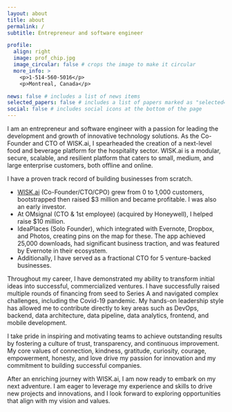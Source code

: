 ```yaml
---
layout: about
title: about
permalink: /
subtitle: Entrepreneur and software engineer

profile:
  align: right
  image: prof_chip.jpg
  image_circular: false # crops the image to make it circular
  more_info: >
    <p>1-514-560-5016</p>
    <p>Montreal, Canada</p>

news: false # includes a list of news items
selected_papers: false # includes a list of papers marked as "selected={true}"
social: false # includes social icons at the bottom of the page
---
```


I am an entrepreneur and software engineer with a passion for leading the development and growth of innovative technology solutions. As the Co-Founder and CTO of WISK.ai, I spearheaded the creation of a next-level food and beverage platform for the hospitality sector. WISK.ai is a modular, secure, scalable, and resilient platform that caters to small, medium, and large enterprise customers, both offline and online.

I have a proven track record of building businesses from scratch.

- <a href="https://wisk.ai" target="_blank">WISK.ai</a> (Co-Founder/CTO/CPO) grew from 0 to 1,000 customers, bootstrapped then raised $3 million and became profitable. I was also an early investor.
- At OMsignal (CTO & 1st employee) (acquired by Honeywell), I helped raise $10 million.
- IdeaPlaces (Solo Founder), which integrated with Evernote, Dropbox, and Photos, creating pins on the map for these. The app achieved 25,000 downloads, had significant business traction, and was featured by Evernote in their ecosystem.
- Additionally, I have served as a fractional CTO for 5 venture-backed businesses.

Throughout my career, I have demonstrated my ability to transform initial ideas into successful, commercialized ventures. I have successfully raised multiple rounds of financing from seed to Series A and navigated complex challenges, including the Covid-19 pandemic. My hands-on leadership style has allowed me to contribute directly to key areas such as DevOps, backend, data architecture, data pipeline, data analytics, frontend, and mobile development.

I take pride in inspiring and motivating teams to achieve outstanding results by fostering a culture of trust, transparency, and continuous improvement. My core values of connection, kindness, gratitude, curiosity, courage, empowerment, honesty, and love drive my passion for innovation and my commitment to building successful companies.

After an enriching journey with WISK.ai, I am now ready to embark on my next adventure. I am eager to leverage my experience and skills to drive new projects and innovations, and I look forward to exploring opportunities that align with my vision and values.
